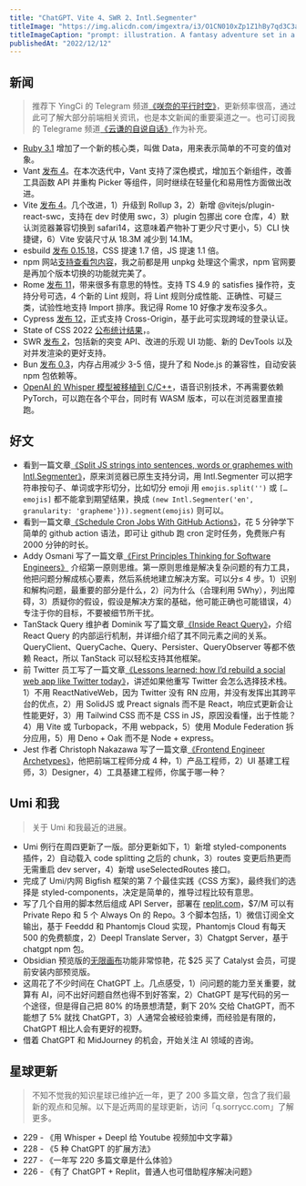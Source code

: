 ```yaml
---
title: "ChatGPT、Vite 4、SWR 2、Intl.Segmenter"
titleImage: "https://img.alicdn.com/imgextra/i3/O1CN010xZp1Z1hBy7qd3C3a_!!6000000004240-2-tps-2846-1576.png"
titleImageCaption: "prompt: illustration. A fantasy adventure set in a world where the three body problem has been solved, allowing for incredible feats of space travel and exploration"
publishedAt: "2022/12/12"
---
```


## 新闻
> 推荐下 YingCi 的 Telegram 频道[《咲奈的平行时空》](https://t.me/SakinaSpace)，更新频率很高，通过此可了解大部分前端相关资讯，也是本文新闻的重要渠道之一。也可订阅我的 Telegrame 频道[《云谦的自说自话》](https://t.me/yqtalk)作为补充。

* [Ruby 3.1](https://github.com/ruby/ruby/pull/6353) 增加了一个新的核心类，叫做 Data，用来表示简单的不可变的值对象。
* Vant [发布 4](https://zhuanlan.zhihu.com/p/589088487)。在本次迭代中，Vant 支持了深色模式，增加五个新组件，改善工具函数 API 并重构 Picker 等组件，同时继续在轻量化和易用性方面做出改进。
* Vite [发布 4](https://vitejs.dev/blog/announcing-vite4.html)。几个改进，1）升级到 Rollup 3，2）新增 @vitejs/plugin-react-swc，支持在 dev 时使用 swc，3）plugin 包挪出 core 仓库，4）默认浏览器兼容切换到 safari14，这意味着产物补丁更少尺寸更小，5）CLI 快捷键，6）Vite 安装尺寸从 18.3M 减少到 14.1M。
* esbuild [发布 0.15.18](https://github.com/evanw/esbuild/releases/tag/v0.15.18)，CSS 提速 1.7 倍，JS 提速 1.1 倍。
* npm 网站[支持查看包内容](https://github.blog/changelog/2022-12-06-explore-the-content-of-your-npm-packages-with-the-new-code-explorer/)，我之前都是用 unpkg 处理这个需求，npm 官网要是再加个版本切换的功能就完美了。
* Rome [发布 11](https://rome.tools/blog/2022/12/06/rome11/)，带来很多有意思的特性。支持 TS 4.9 的 satisfies 操作符，支持分号可选，4 个新的 Lint 规则，将 Lint 规则分成性能、正确性、可疑三类，试验性地支持 Import 排序。我记得 Rome 10 好像才发布没多久。
* Cypress [发布 12](https://www.cypress.io/blog/2022/12/06/announcing-cypress-12/)，正式支持 Cross-Origin，基于此可实现跨域的登录认证。
* State of CSS 2022 [公布统计结果](https://2022.stateofcss.com/en-US/)，。
* SWR [发布 2](https://swr.vercel.app/zh-CN/blog/swr-v2)，包括新的突变 API、改进的乐观 UI 功能、新的 DevTools 以及对并发渲染的更好支持。
* Bun [发布 0.3](https://bun.sh/blog/bun-v0.3.0)，内存占用减少 3-5 倍，提升了和 Node.js 的兼容性，自动安装 npm 包依赖等。
* [OpenAI 的 Whisper 模型被移植到 C/C++](https://github.com/ggerganov/whisper.cpp)，语音识别技术，不再需要依赖 PyTorch，可以跑在各个平台，同时有 WASM 版本，可以在浏览器里直接跑。

## 好文
* 看到一篇文章[《Split JS strings into sentences, words or graphemes with Intl.Segmenter》](https://www.stefanjudis.com/today-i-learned/how-to-split-javascript-strings-with-intl-segmenter/)，原来浏览器已原生支持分词，用 Intl.Segmenter 可以把字符串按句子、单词或字形切分，比如切分 emoji 用 `emojis.split('')` 或 `[…emojis]` 都不能拿到期望结果，换成 `(new Intl.Segmenter('en', granularity: 'grapheme'})).segment(emojis)` 则可以。
* 看到一篇文章[《Schedule Cron Jobs With GitHub Actions》](https://scribe.citizen4.eu/schedule-cron-jobs-with-github-actions-d279e8519cec)，花 5 分钟学下简单的 github action 语法，即可让 github 跑 cron 定时任务，免费账户有 2000 分钟的时长。
* Addy Osmani 写了一篇文章[《First Principles Thinking for Software Engineers》](https://addyosmani.com/blog/first-principles-thinking-software-engineers/) 介绍第一原则思维。第一原则思维是解决复杂问题的有力工具，他把问题分解成核心要素，然后系统地建立解决方案。可以分≤ 4 步。1）识别和解构问题，最重要的部分是什么，2）问为什么（合理利用 5Why），列出障碍，3）质疑你的假设，假设是解决方案的基础，他可能正确也可能错误，4）专注于你的目标，不要被细节所干扰。
* TanStack Query 维护者 Dominik 写了篇文章[《Inside React Query》](https://tkdodo.eu/blog/inside-react-query)，介绍 React Query 的内部运行机制，并详细介绍了其不同元素之间的关系。QueryClient、QueryCache、Query、Persister、QueryObserver 等都不依赖 React，所以 TanStack 可以轻松支持其他框架。
* 前 Twitter 员工写了一篇文章[《Lessons learned: how I’d rebuild a social web app like Twitter today》](https://paularmstrong.dev/blog/2022/11/28/lessons-learned-how-i-would-rebuild-twitter-today/)，讲述如果他重写 Twitter 会怎么选择技术栈。1）不用 ReactNativeWeb，因为 Twitter 没有 RN 应用，并没有发挥出其跨平台的优点，2）用 SolidJS 或 Preact signals 而不是 React，响应式更新会让性能更好，3）用 Tailwind CSS 而不是 CSS in JS，原因没看懂，出于性能？4）用 Vite 或 Turbopack，不用 webpack，5）使用 Module Federation 拆分应用，5）用 Deno + Oak 而不是 Node + express。
* Jest 作者 Christoph Nakazawa 写了一篇文章[《Frontend Engineer Archetypes》](https://cpojer.net/posts/frontend-engineering-archetypes)，他把前端工程师分成 4 种，1）产品工程师，2）UI 基建工程师，3）Designer，4）工具基建工程师，你属于哪一种？

## Umi 和我
> 关于 Umi 和我最近的进展。

* Umi 例行在周四更新了一版。部分更新如下，1）新增 styled-components 插件，2）自动载入 code splitting 之后的 chunk，3）routes 变更后热更而无需重启 dev server，4）新增 useSelectedRoutes 接口。
* 完成了 Umi/内网 Bigfish 框架的第 7 个最佳实践《CSS 方案》，最终我们的选择是 styled-components，决定是简单的，推导过程比较有意思。
* 写了几个自用的脚本然后组成 API Server，部署在 [replit.com](https://replit.com/)，$7/M 可以有 Private Repo 和 5 个 Always On 的 Repo。3 个脚本包括，1）微信订阅全文输出，基于 Feeddd 和 Phantomjs Cloud 实现，Phantomjs Cloud 有每天 500 的免费额度，2）Deepl Translate Server，3）Chatgpt Server，基于 chatgpt npm 包。
* Obsidian 预览版的[无限画布](https://forum.obsidian.md/t/obsidian-release-v1-1-0-insider-build/48954)功能非常惊艳，花 $25 买了 Catalyst 会员，可提前安装内部预览版。
* 这周花了不少时间在 ChatGPT 上。几点感受，1）问问题的能力至关重要，就算有 AI，问不出好问题自然也得不到好答案，2）ChatGPT 是写代码的另一个途径，但是得自己把 80% 的场景想清楚，剩下 20% 交给 ChatGPT，而不能想了 5% 就找 ChatGPT，3）人通常会被经验束缚，而经验是有限的，ChatGPT 相比人会有更好的视野。
* 借着 ChatGPT 和 MidJourney 的机会，开始关注 AI 领域的咨询。

## 星球更新
> 不知不觉我的知识星球已维护近一年，更了 200 多篇文章，包含了我们最新的观点和见解。以下是近两周的星球更新，访问「q.sorrycc.com」了解更多。

* 229 - 《用 Whisper + Deepl 给 Youtube 视频加中文字幕》
* 228 - 《5 种 ChatGPT 的扩展方法》
* 227 - 《一年写 220 多篇文章是什么体验》
* 226 - 《有了 ChatGPT + Replit，普通人也可借助程序解决问题》

